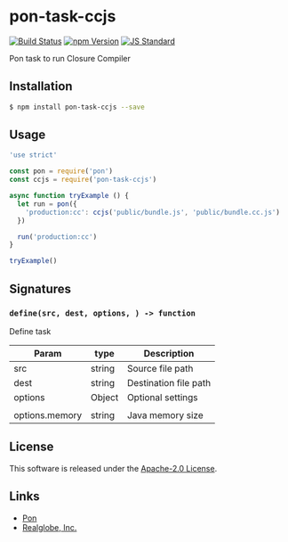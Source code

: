 pon-task-ccjs
==========

<!---
This file is generated by ape-tmpl. Do not update manually.
--->

<!-- Badge Start -->
<a name="badges"></a>

[![Build Status][bd_travis_shield_url]][bd_travis_url]
[![npm Version][bd_npm_shield_url]][bd_npm_url]
[![JS Standard][bd_standard_shield_url]][bd_standard_url]

[bd_repo_url]: https://github.com/realglobe-Inc/pon-task-ccjs
[bd_travis_url]: http://travis-ci.org/realglobe-Inc/pon-task-ccjs
[bd_travis_shield_url]: http://img.shields.io/travis/realglobe-Inc/pon-task-ccjs.svg?style=flat
[bd_travis_com_url]: http://travis-ci.com/realglobe-Inc/pon-task-ccjs
[bd_travis_com_shield_url]: https://api.travis-ci.com/realglobe-Inc/pon-task-ccjs.svg?token=
[bd_license_url]: https://github.com/realglobe-Inc/pon-task-ccjs/blob/master/LICENSE
[bd_codeclimate_url]: http://codeclimate.com/github/realglobe-Inc/pon-task-ccjs
[bd_codeclimate_shield_url]: http://img.shields.io/codeclimate/github/realglobe-Inc/pon-task-ccjs.svg?style=flat
[bd_codeclimate_coverage_shield_url]: http://img.shields.io/codeclimate/coverage/github/realglobe-Inc/pon-task-ccjs.svg?style=flat
[bd_gemnasium_url]: https://gemnasium.com/realglobe-Inc/pon-task-ccjs
[bd_gemnasium_shield_url]: https://gemnasium.com/realglobe-Inc/pon-task-ccjs.svg
[bd_npm_url]: http://www.npmjs.org/package/pon-task-ccjs
[bd_npm_shield_url]: http://img.shields.io/npm/v/pon-task-ccjs.svg?style=flat
[bd_standard_url]: http://standardjs.com/
[bd_standard_shield_url]: https://img.shields.io/badge/code%20style-standard-brightgreen.svg

<!-- Badge End -->


<!-- Description Start -->
<a name="description"></a>

Pon task to run Closure Compiler

<!-- Description End -->


<!-- Overview Start -->
<a name="overview"></a>



<!-- Overview End -->


<!-- Sections Start -->
<a name="sections"></a>

<!-- Section from "doc/guides/01.Installation.md.hbs" Start -->

<a name="section-doc-guides-01-installation-md"></a>

Installation
-----

```bash
$ npm install pon-task-ccjs --save
```


<!-- Section from "doc/guides/01.Installation.md.hbs" End -->

<!-- Section from "doc/guides/02.Usage.md.hbs" Start -->

<a name="section-doc-guides-02-usage-md"></a>

Usage
---------

```javascript
'use strict'

const pon = require('pon')
const ccjs = require('pon-task-ccjs')

async function tryExample () {
  let run = pon({
    'production:cc': ccjs('public/bundle.js', 'public/bundle.cc.js')
  })

  run('production:cc')
}

tryExample()


```


<!-- Section from "doc/guides/02.Usage.md.hbs" End -->

<!-- Section from "doc/guides/03.Signature.md.hbs" Start -->

<a name="section-doc-guides-03-signature-md"></a>

Signatures
---------


### `define(src, dest, options, ) -> function`

Define task

| Param | type | Description |
| ---- | --- | ----------- |
| src | string |  Source file path |
| dest | string |  Destination file path |
| options | Object |  Optional settings |
|  |  |  |
| options.memory | string |  Java memory size |



<!-- Section from "doc/guides/03.Signature.md.hbs" End -->


<!-- Sections Start -->


<!-- LICENSE Start -->
<a name="license"></a>

License
-------
This software is released under the [Apache-2.0 License](https://github.com/realglobe-Inc/pon-task-ccjs/blob/master/LICENSE).

<!-- LICENSE End -->


<!-- Links Start -->
<a name="links"></a>

Links
------

+ [Pon][pon_url]
+ [Realglobe, Inc.][realglobe,_inc__url]

[pon_url]: https://github.com/realglobe-Inc/pon
[realglobe,_inc__url]: http://realglobe.jp

<!-- Links End -->
